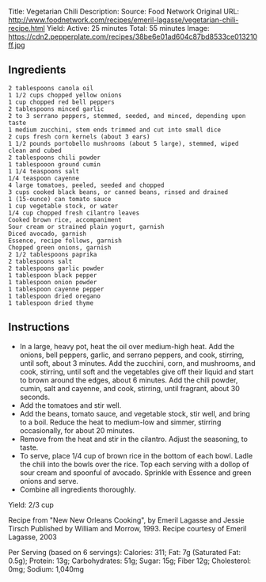 Title: Vegetarian Chili
Description: 
Source: Food Network
Original URL: http://www.foodnetwork.com/recipes/emeril-lagasse/vegetarian-chili-recipe.html
Yield: 
Active: 25 minutes
Total: 55 minutes
Image: https://cdn2.pepperplate.com/recipes/38be6e01ad604c87bd8533ce013210ff.jpg
## Ingredients 
	2 tablespoons canola oil
	1 1/2 cups chopped yellow onions
	1 cup chopped red bell peppers
	2 tablespoons minced garlic
	2 to 3 serrano peppers, stemmed, seeded, and minced, depending upon taste
	1 medium zucchini, stem ends trimmed and cut into small dice
	2 cups fresh corn kernels (about 3 ears)
	1 1/2 pounds portobello mushrooms (about 5 large), stemmed, wiped clean and cubed
	2 tablespoons chili powder
	1 tablespooon ground cumin
	1 1/4 teaspoons salt
	1/4 teaspoon cayenne
	4 large tomatoes, peeled, seeded and chopped
	3 cups cooked black beans, or canned beans, rinsed and drained
	1 (15-ounce) can tomato sauce
	1 cup vegetable stock, or water
	1/4 cup chopped fresh cilantro leaves
	Cooked brown rice, accompaniment
	Sour cream or strained plain yogurt, garnish
	Diced avocado, garnish
	Essence, recipe follows, garnish
	Chopped green onions, garnish
	2 1/2 tablespoons paprika
	2 tablespoons salt
	2 tablespoons garlic powder
	1 tablespoon black pepper
	1 tablespoon onion powder
	1 tablespoon cayenne pepper
	1 tablespoon dried oregano
	1 tablespoon dried thyme

## Instructions 
- In a large, heavy pot, heat the oil over medium-high heat. Add the onions, bell peppers, garlic, and serrano peppers, and cook, stirring, until soft, about 3 minutes. Add the zucchini, corn, and mushrooms, and cook, stirring, until soft and the vegetables give off their liquid and start to brown around the edges, about 6 minutes. Add the chili powder, cumin, salt and cayenne, and cook, stirring, until fragrant, about 30 seconds. 
- Add the tomatoes and stir well. 
- Add the beans, tomato sauce, and vegetable stock, stir well, and bring to a boil. Reduce the heat to medium-low and simmer, stirring occasionally, for about 20 minutes.
- Remove from the heat and stir in the cilantro. Adjust the seasoning, to taste.
- To serve, place 1/4 cup of brown rice in the bottom of each bowl. Ladle the chili into the bowls over the rice. Top each serving with a dollop of sour cream and spoonful of avocado. Sprinkle with Essence and green onions and serve.
- Combine all ingredients thoroughly.

Yield: 2/3 cup

Recipe from "New New Orleans Cooking", by Emeril Lagasse and Jessie Tirsch
	Published by William and Morrow, 1993.
	Recipe courtesy of Emeril Lagasse, 2003

Per Serving (based on 6 servings): Calories: 311; Fat: 7g (Saturated Fat: 0.5g); Protein: 13g; Carbohydrates: 51g; Sugar: 15g; Fiber 12g; Cholesterol: 0mg; Sodium: 1,040mg
